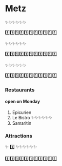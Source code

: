 # Metz

:sparkles::sparkles::sparkles::sparkles::sparkles::sparkles:

:one::one::one::one::one::one::one::one::one::one::one:

:sparkles::sparkles::sparkles::sparkles::sparkles::sparkles:

:one::one::one::one::one::one::one::one::one::one::one:

:sparkles::sparkles::sparkles::sparkles::sparkles::sparkles:

:one::one::one::one::one::one::one::one::one::one::one:
### Restaurants
#### open on Monday
1. Epicurien
1. Le Bistro :sparkles::sparkles::sparkles::sparkles::sparkles::sparkles:
1. Samaritin
### Attractions
:sparkles:
:one:
:sparkles::sparkles::sparkles::sparkles::sparkles::sparkles:

:one::one::one::one::one::one::one::one::one::one::one:
